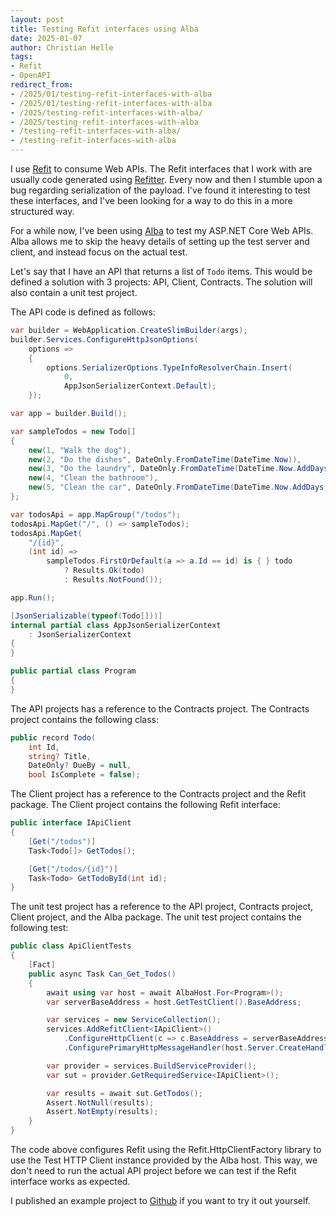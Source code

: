 ```yaml
---
layout: post
title: Testing Refit interfaces using Alba
date: 2025-01-07
author: Christian Helle
tags:
- Refit
- OpenAPI
redirect_from:
- /2025/01/testing-refit-interfaces-with-alba
- /2025/01/testing-refit-interfaces-with-alba
- /2025/testing-refit-interfaces-with-alba/
- /2025/testing-refit-interfaces-with-alba
- /testing-refit-interfaces-with-alba/
- /testing-refit-interfaces-with-alba
---
```


I use [Refit](https://github.com/reactiveui/refit) to consume Web APIs.
The Refit interfaces that I work with are usually code generated using [Refitter](https://github.com/christianhelle/refitter).
Every now and then I stumble upon a bug regarding serialization of the payload.
I've found it interesting to test these interfaces,
and I've been looking for a way to do this in a more structured way.

For a while now, I've been using [Alba](https://jasperfx.github.io/alba/) to test my ASP.NET Core Web APIs.
Alba allows me to skip the heavy details of setting up the test server and client,
and instead focus on the actual test.

Let's say that I have an API that returns a list of `Todo` items.
This would be defined a solution with 3 projects: API, Client, Contracts.
The solution will also contain a unit test project.

The API code is defined as follows:

```csharp
var builder = WebApplication.CreateSlimBuilder(args);
builder.Services.ConfigureHttpJsonOptions(
    options =>
    {
        options.SerializerOptions.TypeInfoResolverChain.Insert(
            0,
            AppJsonSerializerContext.Default);
    });

var app = builder.Build();

var sampleTodos = new Todo[]
{
    new(1, "Walk the dog"),
    new(2, "Do the dishes", DateOnly.FromDateTime(DateTime.Now)),
    new(3, "Do the laundry", DateOnly.FromDateTime(DateTime.Now.AddDays(1))),
    new(4, "Clean the bathroom"),
    new(5, "Clean the car", DateOnly.FromDateTime(DateTime.Now.AddDays(2)))
};

var todosApi = app.MapGroup("/todos");
todosApi.MapGet("/", () => sampleTodos);
todosApi.MapGet(
    "/{id}",
    (int id) =>
        sampleTodos.FirstOrDefault(a => a.Id == id) is { } todo
            ? Results.Ok(todo)
            : Results.NotFound());

app.Run();

[JsonSerializable(typeof(Todo[]))]
internal partial class AppJsonSerializerContext
    : JsonSerializerContext
{
}

public partial class Program
{
}
```

The API projects has a reference to the Contracts project.
The Contracts project contains the following class:

```csharp
public record Todo(
    int Id,
    string? Title,
    DateOnly? DueBy = null,
    bool IsComplete = false);
```

The Client project has a reference to the Contracts project and the Refit package.
The Client project contains the following Refit interface:

```csharp
public interface IApiClient
{
    [Get("/todos")]
    Task<Todo[]> GetTodos();

    [Get("/todos/{id}")]
    Task<Todo> GetTodoById(int id);
}
```

The unit test project has a reference to the API project, Contracts project, Client project, and the Alba package.
The unit test project contains the following test:

```csharp
public class ApiClientTests
{
    [Fact]
    public async Task Can_Get_Todos()
    {
        await using var host = await AlbaHost.For<Program>();
        var serverBaseAddress = host.GetTestClient().BaseAddress;

        var services = new ServiceCollection();
        services.AddRefitClient<IApiClient>()
            .ConfigureHttpClient(c => c.BaseAddress = serverBaseAddress)
            .ConfigurePrimaryHttpMessageHandler(host.Server.CreateHandler);

        var provider = services.BuildServiceProvider();
        var sut = provider.GetRequiredService<IApiClient>();

        var results = await sut.GetTodos();
        Assert.NotNull(results);
        Assert.NotEmpty(results);
    }
}
```

The code above configures Refit using the Refit.HttpClientFactory library
to use the Test HTTP Client instance provided by the Alba host.
This way, we don't need to run the actual API project before we can test
if the Refit interface works as expected.

I published an example project to [Github](https://github.com/christianhelle/TestingRefitWithAlba) if you want to try it out yourself.
